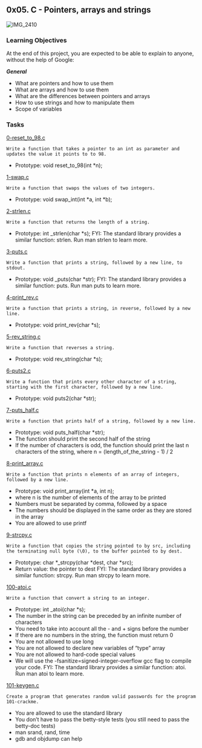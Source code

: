 ## 0x05. C - Pointers, arrays and strings

![IMG_2410](https://user-images.githubusercontent.com/85158665/208409150-4f6faf86-59ba-49fe-b0a4-3f220c0db1a9.jpg)

### Learning Objectives

At the end of this project, you are expected to be able to explain to anyone, without the help of Google:

**_General_**

- What are pointers and how to use them
- What are arrays and how to use them
- What are the differences between pointers and arrays
- How to use strings and how to manipulate them
- Scope of variables

### Tasks

[0-reset_to_98.c](./0-reset_to_98.c)

```
Write a function that takes a pointer to an int as parameter and updates the value it points to to 98.
```

- Prototype: void reset_to_98(int \*n);

[1-swap.c](./1-swap.c)

```
Write a function that swaps the values of two integers.
```

- Prototype: void swap_int(int *a, int *b);

[2-strlen.c](./2-strlen.c)

```
Write a function that returns the length of a string.
```

- Prototype: int \_strlen(char \*s);
  FYI: The standard library provides a similar function: strlen. Run man strlen to learn more.

[3-puts.c](./3-puts.c)

```
Write a function that prints a string, followed by a new line, to stdout.
```

- Prototype: void \_puts(char \*str);
  FYI: The standard library provides a similar function: puts. Run man puts to learn more.

[4-print_rev.c](./4-print_rev.c)

```
Write a function that prints a string, in reverse, followed by a new line.
```

- Prototype: void print_rev(char \*s);

[5-rev_string.c](./5-rev_string.c)

```
Write a function that reverses a string.
```

- Prototype: void rev_string(char \*s);

[6-puts2.c](./6-puts2.c)

```
Write a function that prints every other character of a string, starting with the first character, followed by a new line.
```

- Prototype: void puts2(char \*str);

[7-puts_half.c](./7-puts_half.c)

```
Write a function that prints half of a string, followed by a new line.
```

- Prototype: void puts_half(char \*str);
- The function should print the second half of the string
- If the number of characters is odd, the function should print the last n characters of the string, where n = (length_of_the_string - 1) / 2

[8-print_array.c](./8-print_array.c)

```
Write a function that prints n elements of an array of integers, followed by a new line.
```

- Prototype: void print_array(int \*a, int n);
- where n is the number of elements of the array to be printed
- Numbers must be separated by comma, followed by a space
- The numbers should be displayed in the same order as they are stored in the array
- You are allowed to use printf

[9-strcpy.c](./9-strcpy.c)

```
Write a function that copies the string pointed to by src, including the terminating null byte (\0), to the buffer pointed to by dest.
```

- Prototype: char *\_strcpy(char *dest, char \*src);
- Return value: the pointer to dest
  FYI: The standard library provides a similar function: strcpy. Run man strcpy to learn more.

[100-atoi.c](./100-atoi.c)

```
Write a function that convert a string to an integer.
```

- Prototype: int \_atoi(char \*s);
- The number in the string can be preceded by an infinite number of characters
- You need to take into account all the - and + signs before the number
- If there are no numbers in the string, the function must return 0
- You are not allowed to use long
- You are not allowed to declare new variables of “type” array
- You are not allowed to hard-code special values
- We will use the -fsanitize=signed-integer-overflow gcc flag to compile your code.
  FYI: The standard library provides a similar function: atoi. Run man atoi to learn more.

[101-keygen.c](./101-keygen.c)

```
Create a program that generates random valid passwords for the program 101-crackme.
```

- You are allowed to use the standard library
- You don’t have to pass the betty-style tests (you still need to pass the betty-doc tests)
- man srand, rand, time
- gdb and objdump can help
